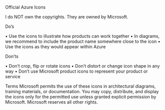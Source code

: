 Official Azure Icons

I do NOT own the copyrights. They are owned by Microsoft.

Do’s

• Use the icons to illustrate how products can work together
• In diagrams, we recommend to include the product name somewhere close to the icon
• Use the icons as they would appear within Azure

Don’ts

• Don’t crop, flip or rotate icons
• Don’t distort or change icon shape in any way
• Don’t use Microsoft product icons to represent your product or service

Terms
Microsoft permits the use of these icons in architectural diagrams, training materials, or documentation. 
You may copy, distribute, and display the icons only for the permitted use unless granted explicit 
permission by Microsoft. Microsoft reserves all other rights. 
